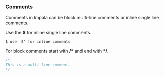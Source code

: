 ### Comments

Comments in Impala can be block multi-line comments or inline single line comments.

Use the **$** for inline single line comments.

```
$ use '$' for inline comments
```

For block comments start with **/\*** and end with **\*/**.

```cpp
/*
This is a multi line comment.
*/
```